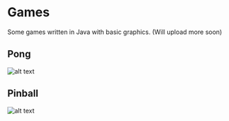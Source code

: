 # Games
Some games written in Java with basic graphics. (Will upload more soon)

## Pong
![alt text](https://github.com/geeky-bit/Games_in_Java__Pinball-Pong-/blob/master/Arcade_game__Pong/pong-output.gif)

## Pinball
![alt text](https://github.com/geeky-bit/Games_in_Java__Pinball-Pong-/blob/master/Pinball_game/pinball-output.gif)
